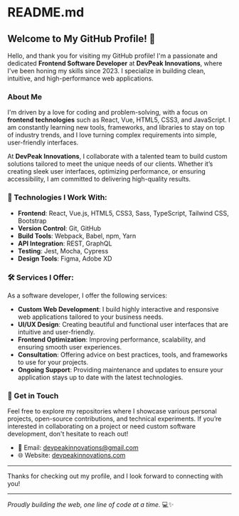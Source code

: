 # README.md

## Welcome to My GitHub Profile! 👋

Hello, and thank you for visiting my GitHub profile! I'm a passionate and dedicated **Frontend Software Developer** at **DevPeak Innovations**, where I've been honing my skills since 2023. I specialize in building clean, intuitive, and high-performance web applications.

### About Me
I'm driven by a love for coding and problem-solving, with a focus on **frontend technologies** such as React, Vue, HTML5, CSS3, and JavaScript. I am constantly learning new tools, frameworks, and libraries to stay on top of industry trends, and I love turning complex requirements into simple, user-friendly interfaces.

At **DevPeak Innovations**, I collaborate with a talented team to build custom solutions tailored to meet the unique needs of our clients. Whether it’s creating sleek user interfaces, optimizing performance, or ensuring accessibility, I am committed to delivering high-quality results.

### 🔧 Technologies I Work With:
- **Frontend**: React, Vue.js, HTML5, CSS3, Sass, TypeScript, Tailwind CSS, Bootstrap
- **Version Control**: Git, GitHub
- **Build Tools**: Webpack, Babel, npm, Yarn
- **API Integration**: REST, GraphQL
- **Testing**: Jest, Mocha, Cypress
- **Design Tools**: Figma, Adobe XD

### 🛠️ Services I Offer:
As a software developer, I offer the following services:
- **Custom Web Development**: I build highly interactive and responsive web applications tailored to your business needs.
- **UI/UX Design**: Creating beautiful and functional user interfaces that are intuitive and user-friendly.
- **Frontend Optimization**: Improving performance, scalability, and ensuring smooth user experiences.
- **Consultation**: Offering advice on best practices, tools, and frameworks to use for your projects.
- **Ongoing Support**: Providing maintenance and updates to ensure your application stays up to date with the latest technologies.

### 🚀 Get in Touch
Feel free to explore my repositories where I showcase various personal projects, open-source contributions, and technical experiments. If you’re interested in collaborating on a project or need custom software development, don't hesitate to reach out!

- 📧 Email: [devpeakinnovations@gmail.com](mailto:devpeakinnovations@gmail.com)
- 🌐 Website: [devpeakinnovations.com](https://devpeakinnovations.com)

---

Thanks for checking out my profile, and I look forward to connecting with you!

---

*Proudly building the web, one line of code at a time.* 💻✨
